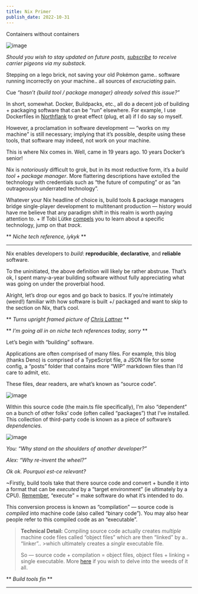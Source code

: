 ```yaml
---
title: Nix Primer
publish_date: 2022-10-31
---
```


Containers without containers

![image](https://user-images.githubusercontent.com/44316926/198110379-c6cc19f7-2b7f-49f2-8463-ed9c0543947e.png)

*Should you wish to stay updated on future posts, [subscribe](https://whynowtech.substack.com/) to receive carrier pigeons via my substack.*

Stepping on a lego brick, not saving your old Pokémon game.. software running incorrectly on your machine.. all sources of *excruciating* pain.

Cue *“hasn’t {build tool / package manager} already solved this issue?”*

In short, somewhat. Docker, Buildpacks, etc., all do a decent job of building + packaging software that can be “run” elsewhere. For example, I use Dockerfiles in [Northflank](https://northflank.com/) to great effect (plug, et al) if I do say so myself.

However, a proclamation in software development — “works on my machine” is still necessary; implying that it’s possible, despite using these tools, that software may indeed, not work on your machine.

This is where Nix comes in. Well, came in 19 years ago. 10 years Docker’s senior!

Nix is *notoriously* difficult to grok, but in its most reductive form, it’s a *build tool + package manager*. More flattering descriptions have extolled the technology with credentials such as “the future of computing” or as “an outrageously underrated technology”.

Whatever your Nix headline of choice is, build tools & package managers bridge single-player development to multitenant production — history would have me believe that any paradigm shift in this realm is worth paying attention to. + If Tobi Lütke [compels](https://twitter.com/tobi/status/1576268144351399936?s=20&t=0wrMxHwR0XQjNb_onEUfqw) you to learn about a specific technology, jump on that *track*.

** *Niche tech reference, iykyk* **

---

Nix enables developers to *build*: **reproducible**, **declarative**, and **reliable** software.

To the uninitiated, the above definition will likely be rather abstruse. That’s ok, I spent many-a-year building software without fully appreciating what was going on under the proverbial hood.

Alright, let’s drop our egos and go back to basics. If you’re intimately (weird!) familiar with how software is built +/ packaged and want to skip to the section on Nix, that’s cool.

** *Turns upright framed picture of [Chris Lattner](https://nondot.org/~sabre/)* **

** *I’m going all in on niche tech references today, sorry* **

Let’s begin with “building” software.

Applications are often comprised of many files. For example, this blog (thanks Deno) is comprised of a TypeScript file, a JSON file for some config, a “posts” folder that contains more “WIP” markdown files than I’d care to admit, etc.

These files, dear readers, are what’s known as “source code”.

![image](https://user-images.githubusercontent.com/44316926/198899682-8a0c5088-f093-4505-bdc4-91811599a052.png)

Within this source code (the main.ts file specifically), I’m also “dependent” on a bunch of other folks’ code (often called “packages”) that I’ve installed. This collection of third-party code is known as a piece of software’s *dependencies*.

![image](https://user-images.githubusercontent.com/44316926/198899700-b4ae593c-e908-497b-b053-2ddc494775c2.png)

*You: “Why stand on the shoulders of another developer?”*

*Alex: “Why re-invent the wheel?”*

*Ok ok. Pourquoi est-ce relevant?*

~Firstly, build tools take that there source code and convert + bundle it into a format that can be *executed* by a “target environment” (ie ultimately by a CPU). [Remember](https://whynowtech.substack.com/p/deno#:~:text=To%20grossly%20oversimplify%2C%20execute%20%3D%20make%20a%20program%20do%20what%20it%E2%80%99s%20supposed%20to%20do.), “execute” = make software do what it’s intended to do.

This conversion process is known as “compilation” — source code is *compiled* into machine code (also called “binary code”). You may also hear people refer to this compiled code as an “executable”.

>**Technical Detail:** Compiling source code actually creates *multiple* machine code files called “object files” which are then “linked” by a.. “linker”.. >which ultimately creates a *single* executable file.
>
>So — source code + compilation = object files, object files + linking = single executable. More [here](https://www.cprogramming.com/compilingandlinking.html) if you wish to delve into the weeds of it all.

** *Build tools fin* **

---
